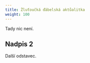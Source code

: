 ```yaml
---
title: Žluťoučká ďábelská aktůalitka
weight: 100
---
```

Tady nic není.

## Nadpis 2

Další odstavec.

